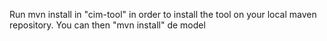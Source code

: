 Run mvn install in "cim-tool" in order to install the tool on your local maven repository. You can then "mvn install" de model

